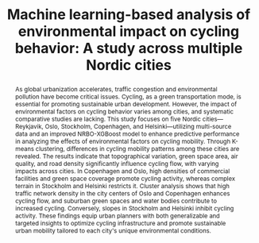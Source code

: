 ---
title: "Machine learning-based analysis of environmental impact on cycling behavior: A study across multiple Nordic cities"
authors:
  - name: "Xiao Yang"
  - name: "Qiumeng Li"
    isPI: true
journal: "Travel Behaviour and Society"
year: 2025
publishedDate: 2025-10-01
volume: "41"
pages: "101051"
doi: "10.1016/j.tbs.2025.101051"
abstract: "As global urbanization accelerates, traffic congestion and environmental pollution have become critical issues. Cycling, as a green transportation mode, is essential for promoting sustainable urban development. However, the impact of environmental factors on cycling behavior varies among cities, and systematic comparative studies are lacking. This study focuses on five Nordic cities—Reykjavik, Oslo, Stockholm, Copenhagen, and Helsinki—utilizing multi-source data and an improved NRBO-XGBoost model to enhance predictive performance in analyzing the effects of environmental factors on cycling mobility. Through K-means clustering, differences in cycling mobility patterns among these cities are revealed. The results indicate that topographical variation, green space area, air quality, and road density significantly influence cycling flow, with varying impacts across cities. In Copenhagen and Oslo, high densities of commercial facilities and green space coverage promote cycling activity, whereas complex terrain in Stockholm and Helsinki restricts it. Cluster analysis shows that high traffic network density in the city centers of Oslo and Copenhagen enhances cycling flow, and suburban green spaces and water bodies contribute to increased cycling. Conversely, slopes in Stockholm and Helsinki inhibit cycling activity. These findings equip urban planners with both generalizable and targeted insights to optimize cycling infrastructure and promote sustainable urban mobility tailored to each city's unique environmental conditions."
keywords: [Cycling Activity, Environmental factors, NRBO-XGBoost, Explainable Machine Learning, K-means]
type: "journal"
---